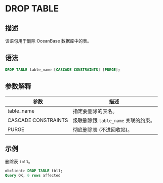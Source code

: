 DROP TABLE 
===============================



描述 
-----------

该语句用于删除 OceanBase 数据库中的表。

语法 
-----------

```sql
DROP TABLE table_name [CASCADE CONSTRAINTS] [PURGE];
```



参数解释 
-------------



|         参数          |            描述             |
|---------------------|---------------------------|
| table_name          | 指定要删除的表名。                 |
| CASCADE CONSTRAINTS | 级联删除跟 `table_name` 关联的约束。 |
| PURGE               | 彻底删除表 (不进回收站)。            |



示例 
-----------

删除表 `tbl1`。

```sql
obclient> DROP TABLE tbl1;
Query OK, 0 rows affected
```


